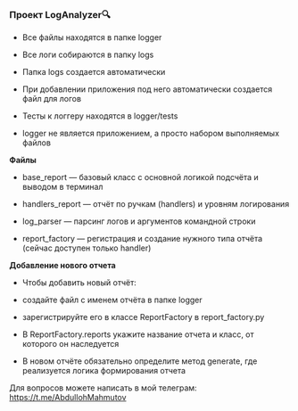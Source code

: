 ### Проект LogAnalyzer🔍
- Все файлы находятся в папке logger

- Все логи собираются в папку logs

- Папка logs создается автоматически

- При добавлении приложения под него автоматически создается файл для логов

- Тесты к логгеру находятся в logger/tests

- logger не является приложением, а просто набором выполняемых файлов

**Файлы**

- base_report — базовый класс с основной логикой подсчёта и выводом в терминал

- handlers_report — отчёт по ручкам (handlers) и уровням логирования

- log_parser — парсинг логов и аргументов командной строки

- report_factory — регистрация и создание нужного типа отчёта (сейчас доступен только handler)

**Добавление нового отчета**

- Чтобы добавить новый отчёт:

- создайте файл с именем отчёта в папке logger

- зарегистрируйте его в классе ReportFactory в report_factory.py

- В ReportFactory.reports укажите название отчета и класс, от которого он наследуется

- В новом отчёте обязательно определите метод generate, где реализуется логика формирования отчета

Для вопросов можете написать в мой телеграм: https://t.me/AbdullohMahmutov

